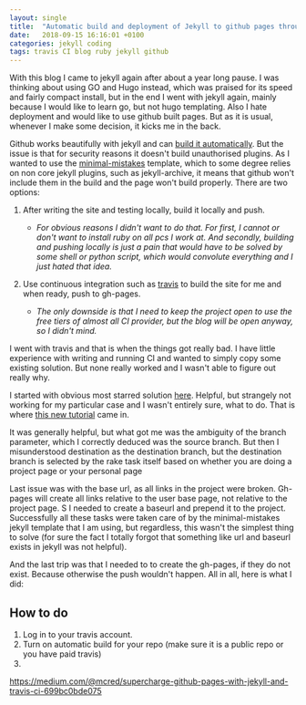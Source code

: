 ```yaml
---
layout: single
title:  "Automatic build and deployment of Jekyll to github pages through Travis CI"
date:   2018-09-15 16:16:01 +0100
categories: jekyll coding
tags: travis CI blog ruby jekyll github
---
```

With this blog I came to jekyll again after about a year long pause. I was thinking about using GO and Hugo instead, which was praised for its speed and fairly compact install, but in the end I went with jekyll again, mainly because I would like to learn go, but not hugo templating. Also I hate deployment and would like to use github built pages. But as it is usual, whenever I make some decision, it kicks me in the back.

Github works beautifully with jekyll and can [build it automatically](https://help.github.com/articles/using-jekyll-as-a-static-site-generator-with-github-pages/). But the issue is that for security reasons it doesn't build unauthorised plugins. As I wanted to use the [minimal-mistakes](https://mmistakes.github.io/minimal-mistakes/about/) template, which to some degree relies on non core jekyll plugins, such as jekyll-archive, it means that github won't include them in the build and the page won't build properly. There are two options:

1. After writing the site and testing locally, build it locally and push.
	- *For obvious reasons I didn't want to do that. For first, I cannot or don't want to install ruby on all pcs I work at. And secondly, building and pushing locally is just a pain that would have to be solved by some shell or python script, which would convolute everything and I just hated that idea.*

2. Use continuous integration such as [travis](https://travis-ci.org/) to build the site for me and when ready, push to gh-pages.
	- *The only downside is that I need to keep the project open to use the free tiers of almost all CI provider, but the blog will be open anyway, so I didn't mind.*

I went with travis and that is when the things got really bad. I have little experience with writing and running CI and wanted to simply copy some existing solution. But none really worked and I wasn't able to figure out really why.

I started with obvious most starred solution [here](https://github.com/mfenner/jekyll-travis). Helpful, but strangely not working for my particular case and I wasn't entirely sure, what to do. That is where [this new tutorial](
https://stanko.github.io/travis-jekyll-and-github-pages/) came in.

It was generally helpful, but what got me was the ambiguity of the branch parameter, which I correctly deduced was the source branch. But then I misunderstood destination as the destination branch, but the destination branch is selected by the rake task itself based on whether you are doing a project page or your personal page

Last issue was with the base url, as all links in the project were broken. Gh-pages will create all links relative to the user base page, not relative to the project page. S I needed to create a baseurl and prepend it to the project. Successfully all these tasks were taken care of  by the minimal-mistakes jekyll template that I am using, but regardless, this wasn't the simplest thing to solve (for sure the fact I totally forgot that something like url and baseurl exists in jekyll was not helpful).

And the last trip was that I needed to to create the gh-pages, if they do not exist. Because otherwise the push wouldn't happen. All in all, here is what I did:

## How to do
1. Log in to your travis account.
2. Turn on automatic build for your repo (make sure it is a public repo or you have paid travis)
3.

https://medium.com/@mcred/supercharge-github-pages-with-jekyll-and-travis-ci-699bc0bde075